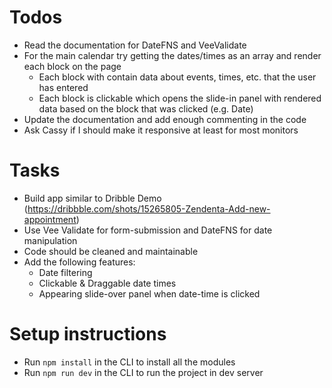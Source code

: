 # Todos
- Read the documentation for DateFNS and VeeValidate
- For the main calendar try getting the dates/times as an array and render each block on the page
   - Each block with contain data about events, times, etc. that the user has entered
   - Each block is clickable which opens the slide-in panel with rendered data based on the block that was clicked (e.g. Date)
- Update the documentation and add enough commenting in the code
- Ask Cassy if I should make it responsive at least for most monitors

# Tasks
- Build app similar to Dribble Demo (https://dribbble.com/shots/15265805-Zendenta-Add-new-appointment)
- Use Vee Validate for form-submission and DateFNS for date manipulation
- Code should be cleaned and maintainable
- Add the following features:
   - Date filtering
   - Clickable & Draggable date times
   - Appearing slide-over panel when date-time is clicked

# Setup instructions
- Run <code>npm install</code> in the CLI to install all the modules
- Run <code>npm run dev</code> in the CLI to run the project in dev server
